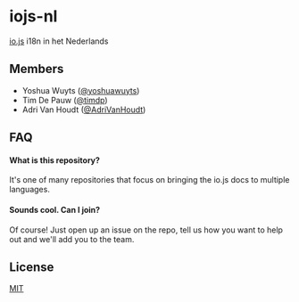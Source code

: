 # iojs-nl
[io.js](https://iojs.org/) i18n in het Nederlands

## Members
- Yoshua Wuyts ([@yoshuawuyts](https://github.com/yoshuawuyts))
- Tim De Pauw ([@timdp](https://github.com/timdp))
- Adri Van Houdt ([@AdriVanHoudt](https://github.com/adrivanhoudt))

## FAQ
#### What is this repository? 
It's one of many repositories that focus on bringing the io.js docs to multiple 
languages.

#### Sounds cool. Can I join?
Of course! Just open up an issue on the repo, tell us how you want to help out
and we'll add you to the team.

## License
[MIT](https://tldrlegal.com/license/mit-license)
